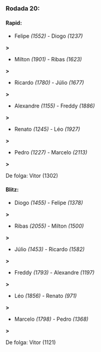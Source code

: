 ### Rodada 20:

#### Rapid:

* Felipe *(1552)*     -     Diogo *(1237)*

 **>** 
* Milton *(1901)*     -     Ribas *(1623)*

 **>** 
* Ricardo *(1780)*     -     Júlio *(1677)*

 **>** 
* Alexandre *(1155)*     -     Freddy *(1886)*

 **>** 
* Renato *(1245)*     -     Léo *(1927)*

 **>** 
* Pedro *(1227)*     -     Marcelo *(2113)*

 **>** 

De folga: Vitor (1302)

#### Blitz:

* Diogo *(1455)*     -     Felipe *(1378)*

 **>** 
* Ribas *(2055)*     -     Milton *(1500)*

 **>** 
* Júlio *(1453)*     -     Ricardo *(1582)*

 **>** 
* Freddy *(1793)*     -     Alexandre *(1197)*

 **>** 
* Léo *(1856)*     -     Renato *(971)*

 **>** 
* Marcelo *(1798)*     -     Pedro *(1368)*

 **>** 

De folga: Vitor (1121)

